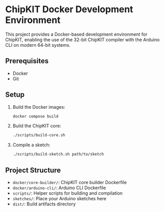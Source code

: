 # ChipKIT Docker Development Environment

This project provides a Docker-based development environment for ChipKIT, enabling the use of the 32-bit ChipKIT compiler with the Arduino CLI on modern 64-bit systems.

## Prerequisites

- Docker
- Git

## Setup

1. Build the Docker images:
   ```bash
   docker compose build
   ```

2. Build the ChipKIT core:
   ```bash
   ./scripts/build-core.sh
   ```

3. Compile a sketch:
   ```bash
   ./scripts/build-sketch.sh path/to/sketch
   ```

## Project Structure

- `docker/core-builder/`: ChipKIT core builder Dockerfile
- `docker/arduino-cli/`: Arduino CLI Dockerfile
- `scripts/`: Helper scripts for building and compilation
- `sketches/`: Place your Arduino sketches here
- `dist/`: Build artifacts directory
